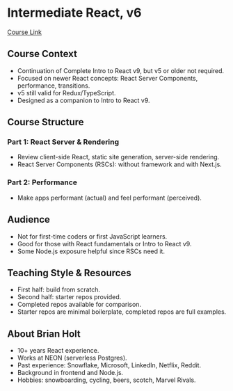 # Intermediate React, v6
[Course Link](https://frontendmasters.com/courses/intermediate-react-v6/)

## Course Context

* Continuation of Complete Intro to React v9, but v5 or older not required.
* Focused on newer React concepts: React Server Components, performance, transitions.
* v5 still valid for Redux/TypeScript.
* Designed as a companion to Intro to React v9.

## Course Structure

### Part 1: React Server & Rendering

* Review client-side React, static site generation, server-side rendering.
* React Server Components (RSCs): without framework and with Next.js.

### Part 2: Performance

* Make apps performant (actual) and feel performant (perceived).

## Audience

* Not for first-time coders or first JavaScript learners.
* Good for those with React fundamentals or Intro to React v9.
* Some Node.js exposure helpful since RSCs need it.

## Teaching Style & Resources

* First half: build from scratch.
* Second half: starter repos provided.
* Completed repos available for comparison.
* Starter repos are minimal boilerplate, completed repos are full examples.

## About Brian Holt

* 10+ years React experience.
* Works at NEON (serverless Postgres).
* Past experience: Snowflake, Microsoft, LinkedIn, Netflix, Reddit.
* Background in frontend and Node.js.
* Hobbies: snowboarding, cycling, beers, scotch, Marvel Rivals.
